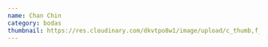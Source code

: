 ```yaml
---
name: Chan Chin
category: bodas
thumbnail: https://res.cloudinary.com/dkvtpo8w1/image/upload/c_thumb,f_auto,g_center,h_500,q_auto,w_300/v1669262810/PadillaPortfolio/pexels-yndira-dejes%C3%BAs-389663.jpg
---
```

